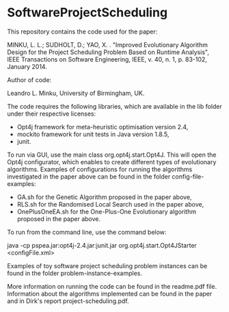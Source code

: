 # SoftwareProjectScheduling

This repository contains the code used for the paper:

MINKU, L. L.; SUDHOLT, D.; YAO, X. . "Improved Evolutionary Algorithm Design for the Project Scheduling Problem Based on Runtime Analysis", IEEE Transactions on Software Engineering, IEEE, v. 40, n. 1, p. 83-102, January 2014.

Author of code:

Leandro L. Minku, University of Birmingham, UK.

The code requires the following libraries, which are available in the lib folder under their respective licenses:
- Opt4j framework for meta-heuristic optimisation version 2.4,
- mockito framework for unit tests in Java version 1.8.5,
- junit.

To run via GUI, use the main class org.opt4j.start.Opt4J. This will open the Opt4j configurator, which enables to create different types of evolutionary algorithms. Examples of configurations for running the algorithms investigated in the paper above can be found in the folder config-file-examples:

- GA.sh for the Genetic Algorithm proposed in the paper above,
- RLS.sh for the Randomised Local Search used in the paper above,
- OnePlusOneEA.sh for the One-Plus-One Evolutionary algorithm proposed in the paper above.

To run from the command line, use the command below:

java -cp pspea.jar:opt4j-2.4.jar:junit.jar org.opt4j.start.Opt4JStarter <configFile.xml>

Examples of toy software project scheduling problem instances can be found in the folder problem-instance-examples.

More information on running the code can be found in the readme.pdf file. Information about the algorithms implemented can be found in the paper and in Dirk's report project-scheduling.pdf.
